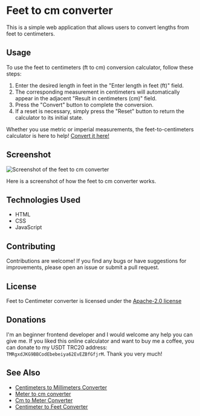 # Feet to cm converter

This is a simple web application that allows users to convert lengths from feet to centimeters.

<h2>Usage</h2>
<p>To use the feet to centimeters (ft to cm) conversion calculator, follow these steps:</p>
<ol>
<li>Enter the desired length in feet in the "Enter length in feet (ft)" field.</li>
<li>The corresponding measurement in centimeters will automatically appear in the adjacent "Result in centimeters (cm)" field.</li>
<li>Press the "Convert" button to complete the conversion.</li>
<li>If a reset is necessary, simply press the "Reset" button to return the calculator to its initial state.</li>
</ol>
<p>Whether you use metric or imperial measurements, the feet-to-centimeters calculator is here to help! <a href="https://www.asutpp.com/feet-to-cm.html">Convert it here!</a></p>
<h2>Screenshot</h2>
<p><img src="https://github.com/yury-makarov/centimeters-to-millimeters-conversion/assets/161077097/2399007a-90fa-4daf-89bd-c6fc2c54a7a8" alt="Screenshot of the feet to cm converter"/></p>
<p>Here is a screenshot of how the feet to cm converter works.</p>
<h2>Technologies Used</h2>
<ul>
    <li> HTML</li>
   <li>  CSS</li>
    <li> JavaScript</li>
</ul>
<h2>Contributing</h2>
<p>Contributions are welcome! If you find any bugs or have suggestions for improvements, please open an issue or submit a pull request.</p>
<h2>License</h2>
<p>Feet to Centimeter converter is licensed under the <a href="https://github.com/yury-makarov/feet-to-cm-converter/blob/main/LICENSE">Apache-2.0 license</a></p>
<h2>Donations</h2>
<p>I'm an beginner frontend developer and I would welcome any help you can give me. If you liked this online calculator and want to buy me a coffee, you can donate to my USDT TRC20 address: <code>TMRgxdJKG9BBCodEbebeiya62EvEZBfGfjrM</code>. Thank you very much!</p>
<h2>See Also</h2>
<ul>
 <li><a href="https://github.com/yury-makarov/centimeters-to-millimeters-conversion/">Centimeters to Millimeters Converter</a></li>
 <li><a href="https://github.com/yury-makarov/meter-to-cm-converter">Meter to cm converter</a></li>
 <li><a href="https://github.com/yury-makarov/cm-to-meter-converter">Cm to Meter Converter</a></li>
 <li><a href="https://github.com/yury-makarov/centimeter-to-feet-converter">Centimeter to Feet Converter</a></li>
</ul>
